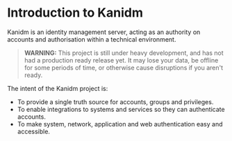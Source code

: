 # Introduction to Kanidm

Kanidm is an identity management server, acting as an authority on accounts and authorisation
within a technical environment.

> **WARNING:** This project is still under heavy development, and has not had a production ready
> release yet. It may lose your data, be offline for some periods of time, or otherwise cause
> disruptions if you aren't ready.

The intent of the Kanidm project is:

* To provide a single truth source for accounts, groups and privileges.
* To enable integrations to systems and services so they can authenticate accounts.
* To make system, network, application and web authentication easy and accessible.




